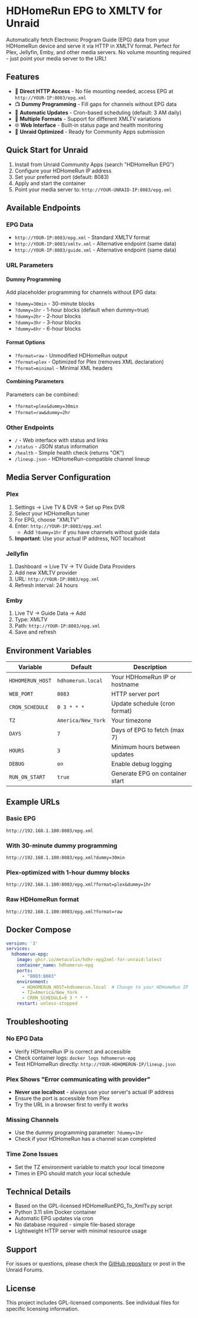 # HDHomeRun EPG to XMLTV for Unraid

Automatically fetch Electronic Program Guide (EPG) data from your HDHomeRun device and serve it via HTTP in XMLTV format. Perfect for Plex, Jellyfin, Emby, and other media servers. No volume mounting required - just point your media server to the URL!

## Features

- 🎯 **Direct HTTP Access** - No file mounting needed, access EPG at `http://YOUR-IP:8083/epg.xml`
- 📺 **Dummy Programming** - Fill gaps for channels without EPG data
- 🔄 **Automatic Updates** - Cron-based scheduling (default: 3 AM daily)
- 🎨 **Multiple Formats** - Support for different XMLTV variations
- 🌐 **Web Interface** - Built-in status page and health monitoring
- 🐳 **Unraid Optimized** - Ready for Community Apps submission

## Quick Start for Unraid

1. Install from Unraid Community Apps (search "HDHomeRun EPG")
2. Configure your HDHomeRun IP address
3. Set your preferred port (default: 8083)
4. Apply and start the container
5. Point your media server to: `http://YOUR-UNRAID-IP:8083/epg.xml`

## Available Endpoints

### EPG Data
- `http://YOUR-IP:8083/epg.xml` - Standard XMLTV format
- `http://YOUR-IP:8083/xmltv.xml` - Alternative endpoint (same data)
- `http://YOUR-IP:8083/guide.xml` - Alternative endpoint (same data)

### URL Parameters

#### Dummy Programming
Add placeholder programming for channels without EPG data:
- `?dummy=30min` - 30-minute blocks
- `?dummy=1hr` - 1-hour blocks (default when dummy=true)
- `?dummy=2hr` - 2-hour blocks
- `?dummy=3hr` - 3-hour blocks
- `?dummy=6hr` - 6-hour blocks

#### Format Options
- `?format=raw` - Unmodified HDHomeRun output
- `?format=plex` - Optimized for Plex (removes XML declaration)
- `?format=minimal` - Minimal XML headers

#### Combining Parameters
Parameters can be combined:
- `?format=plex&dummy=30min`
- `?format=raw&dummy=2hr`

### Other Endpoints
- `/` - Web interface with status and links
- `/status` - JSON status information
- `/health` - Simple health check (returns "OK")
- `/lineup.json` - HDHomeRun-compatible channel lineup

## Media Server Configuration

### Plex
1. Settings → Live TV & DVR → Set up Plex DVR
2. Select your HDHomeRun tuner
3. For EPG, choose "XMLTV"
4. Enter: `http://YOUR-IP:8083/epg.xml`
   - Add `?dummy=1hr` if you have channels without guide data
5. **Important**: Use your actual IP address, NOT localhost

### Jellyfin
1. Dashboard → Live TV → TV Guide Data Providers
2. Add new XMLTV provider
3. URL: `http://YOUR-IP:8083/epg.xml`
4. Refresh interval: 24 hours

### Emby
1. Live TV → Guide Data → Add
2. Type: XMLTV
3. Path: `http://YOUR-IP:8083/epg.xml`
4. Save and refresh

## Environment Variables

| Variable | Default | Description |
|----------|---------|-------------|
| `HDHOMERUN_HOST` | `hdhomerun.local` | Your HDHomeRun IP or hostname |
| `WEB_PORT` | `8083` | HTTP server port |
| `CRON_SCHEDULE` | `0 3 * * *` | Update schedule (cron format) |
| `TZ` | `America/New_York` | Your timezone |
| `DAYS` | `7` | Days of EPG to fetch (max 7) |
| `HOURS` | `3` | Minimum hours between updates |
| `DEBUG` | `on` | Enable debug logging |
| `RUN_ON_START` | `true` | Generate EPG on container start |

## Example URLs

### Basic EPG
```
http://192.168.1.100:8083/epg.xml
```

### With 30-minute dummy programming
```
http://192.168.1.100:8083/epg.xml?dummy=30min
```

### Plex-optimized with 1-hour dummy blocks
```
http://192.168.1.100:8083/epg.xml?format=plex&dummy=1hr
```

### Raw HDHomeRun format
```
http://192.168.1.100:8083/epg.xml?format=raw
```

## Docker Compose

```yaml
version: '3'
services:
  hdhomerun-epg:
    image: ghcr.io/metacolin/hdhr-epg2xml-for-unraid:latest
    container_name: hdhomerun-epg
    ports:
      - "8083:8083"
    environment:
      - HDHOMERUN_HOST=hdhomerun.local  # Change to your HDHomeRun IP
      - TZ=America/New_York
      - CRON_SCHEDULE=0 3 * * *
    restart: unless-stopped
```

## Troubleshooting

### No EPG Data
- Verify HDHomeRun IP is correct and accessible
- Check container logs: `docker logs hdhomerun-epg`
- Test HDHomeRun directly: `http://YOUR-HDHOMERUN-IP/lineup.json`

### Plex Shows "Error communicating with provider"
- **Never use localhost** - always use your server's actual IP address
- Ensure the port is accessible from Plex
- Try the URL in a browser first to verify it works

### Missing Channels
- Use the dummy programming parameter: `?dummy=1hr`
- Check if your HDHomeRun has a channel scan completed

### Time Zone Issues
- Set the TZ environment variable to match your local timezone
- Times in EPG should match your local schedule

## Technical Details

- Based on the GPL-licensed HDHomeRunEPG_To_XmlTv.py script
- Python 3.11 slim Docker container
- Automatic EPG updates via cron
- No database required - simple file-based storage
- Lightweight HTTP server with minimal resource usage

## Support

For issues or questions, please check the [GitHub repository](https://github.com/metaColin/HDHR-EPG2XML-for-Unraid) or post in the Unraid Forums.

## License

This project includes GPL-licensed components. See individual files for specific licensing information.